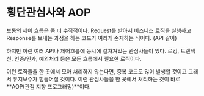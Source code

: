 # 횡단관심사와 AOP

보통의 제어 흐름은 좀 더 수직적이다. Request를 받아서 비즈니스 로직을 실행하고 Response를 보내는 과정을 하는 코드가 여러개 존재하는 식이다. (API 같이)

하지만 이런 여러 API나 제어흐름에 동시에 걸쳐져있는 관심사들이 있다. 로깅, 트랜잭션, 인증/인가, 예외처리 등은 모든 흐름에서 필요한 로직이다.

이런 로직들을 한 곳에서 모아 처리하지 않는다면, 중복 코드도 많이 발생할 것이고 그래서 유지보수가 힘들어질 것이다. 이런 관심사들을 한 곳에서 처리하는 것이 바로 **AOP(관점 지향 프로그래밍)**이다.